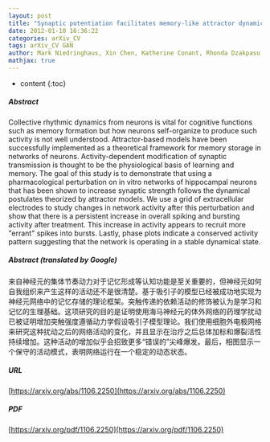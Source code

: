 ```yaml
---
layout: post
title: "Synaptic potentiation facilitates memory-like attractor dynamics in cultured in vitro hippocampal networks"
date: 2012-01-10 16:36:22
categories: arXiv_CV
tags: arXiv_CV GAN
author: Mark Niedringhaus, Xin Chen, Katherine Conant, Rhonda Dzakpasu
mathjax: true
---
```


* content
{:toc}

##### Abstract
Collective rhythmic dynamics from neurons is vital for cognitive functions such as memory formation but how neurons self-organize to produce such activity is not well understood. Attractor-based models have been successfully implemented as a theoretical framework for memory storage in networks of neurons. Activity-dependent modification of synaptic transmission is thought to be the physiological basis of learning and memory. The goal of this study is to demonstrate that using a pharmacological perturbation on in vitro networks of hippocampal neurons that has been shown to increase synaptic strength follows the dynamical postulates theorized by attractor models. We use a grid of extracellular electrodes to study changes in network activity after this perturbation and show that there is a persistent increase in overall spiking and bursting activity after treatment. This increase in activity appears to recruit more "errant" spikes into bursts. Lastly, phase plots indicate a conserved activity pattern suggesting that the network is operating in a stable dynamical state.

##### Abstract (translated by Google)
来自神经元的集体节奏动力对于记忆形成等认知功能是至关重要的，但神经元如何自我组织来产生这样的活动还不是很清楚。基于吸引子的模型已经被成功地实现为神经元网络中的记忆存储的理论框架。突触传递的依赖活动的修饰被认为是学习和记忆的生理基础。这项研究的目的是证明使用海马神经元的体外网络的药理学扰动已被证明增加突触强度遵循动力学假设吸引子模型理论。我们使用细胞外电极网格来研究这种扰动之后的网络活动的变化，并且显示在治疗之后总体加标和爆裂活性持续增加。这种活动的增加似乎会招致更多“错误的”尖峰爆发。最后，相图显示一个保守的活动模式，表明网络运行在一个稳定的动态状态。

##### URL
[https://arxiv.org/abs/1106.2250](https://arxiv.org/abs/1106.2250)

##### PDF
[https://arxiv.org/pdf/1106.2250](https://arxiv.org/pdf/1106.2250)

